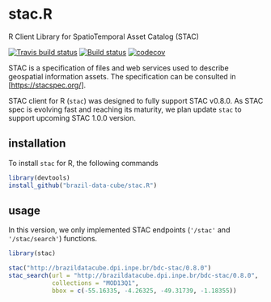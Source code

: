 # stac.R
R Client Library for SpatioTemporal Asset Catalog (STAC)

[![Travis build status](https://travis-ci.com/OldLipe/stac.R.svg?branch=teste_novo_modelo)](https://travis-ci.com/OldLipe/stac.R) [![Build status](https://ci.appveyor.com/api/projects/status/73w7h6u46l1587jj?svg=true)](https://ci.appveyor.com/project/OldLipe/stac-r) [![codecov](https://codecov.io/gh/OldLipe/stac.R/branch/master/graph/badge.svg)](https://codecov.io/gh/OldLipe/stac.R)

STAC is a specification of files and web services used to describe geospatial information assets.
The specification can be consulted in [https://stacspec.org/].

STAC client for R (`stac`) was designed to fully support STAC v0.8.0. 
As STAC spec is evolving fast and reaching its maturity, we plan update `stac` to support upcoming STAC 1.0.0 version.

## installation

To install `stac` for R, the following commands 

```R
library(devtools)
install_github("brazil-data-cube/stac.R")
```

## usage

In this version, we only implemented STAC endpoints (`'/stac'` and `'/stac/search'`) functions.

```R
library(stac)

stac("http://brazildatacube.dpi.inpe.br/bdc-stac/0.8.0")
stac_search(url = "http://brazildatacube.dpi.inpe.br/bdc-stac/0.8.0",
            collections = "MOD13Q1",
            bbox = c(-55.16335, -4.26325, -49.31739, -1.18355))
```
